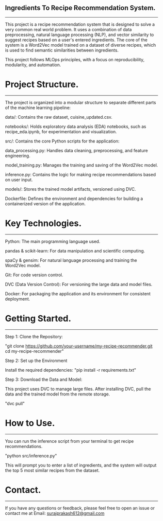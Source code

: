 ## Ingredients To Recipe Recommendation System.
********************************************
This project is a recipe recommendation system that is designed to solve a very common real world problem. It uses a combination of data preprocessing, natural language processing (NLP), and vector similarity to suggest recipes based on a user's entered ingredients. The core of the system is a Word2Vec model trained on a dataset of diverse recipes, which is used to find semantic similarities between ingredients.

This project follows MLOps principles, with a focus on reproducibility, modularity, and automation.

# Project Structure.
******************
The project is organized into a modular structure to separate different parts of the machine learning pipeline:

data/: Contains the raw dataset, cuisine_updated.csv.

notebooks/: Holds exploratory data analysis (EDA) notebooks, such as recipe_eda.ipynb, for experimentation and visualization.

src/: Contains the core Python scripts for the application:

data_processing.py: Handles data cleaning, preprocessing, and feature engineering.

model_training.py: Manages the training and saving of the Word2Vec model.

inference.py: Contains the logic for making recipe recommendations based on user input.

models/: Stores the trained model artifacts, versioned using DVC.

Dockerfile: Defines the environment and dependencies for building a containerized version of the application.

# Key Technologies.
*****************
Python: The main programming language used.

pandas & scikit-learn: For data manipulation and scientific computing.

spaCy & gensim: For natural language processing and training the Word2Vec model.

Git: For code version control.

DVC (Data Version Control): For versioning the large data and model files.

Docker: For packaging the application and its environment for consistent deployment.

# Getting Started.
****************
Step 1: Clone the Repository:

"git clone https://github.com/your-username/my-recipe-recommender.git
cd my-recipe-recommender"

Step 2: Set up the Environment

Install the required dependencies:
"pip install -r requirements.txt"

Step 3: Download the Data and Model:

This project uses DVC to manage large files. After installing DVC, pull the data and the trained model from the remote storage.

"dvc pull"

# How to Use.
***********
You can run the inference script from your terminal to get recipe recommendations.

"python src/inference.py"

This will prompt you to enter a list of ingredients, and the system will output the top 5 most similar recipes from the dataset.

# Contact.
********
If you have any questions or feedback, please feel free to open an issue or contact me at 
Email: surajprakash612@gmail.com